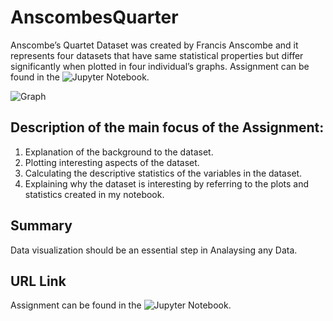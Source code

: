 # AnscombesQuarter
Anscombe’s Quartet Dataset was created by Francis Anscombe and it represents four datasets that have same statistical properties but differ significantly when plotted in four individual’s graphs. Assignment can be found in the ![Jupyter Notebook](https://github.com/MartynaMisk/AnscombesQuartet/blob/master/InvestigationAnscombesQuartet.ipynb).

![Graph](https://github.com/MartynaMisk/AnscombesQuartet/blob/master/graph/anscombes-quartet.png)

## Description of the main focus of the Assignment:

1. Explanation of the background to the dataset.
2. Plotting interesting aspects of the dataset.
3. Calculating the descriptive statistics of the variables in the dataset.
4. Explaining why the dataset is interesting by referring to the plots and statistics created in my notebook.

## Summary
Data visualization should be an essential step in Analaysing any Data.

## URL Link 
Assignment can be found in the ![Jupyter Notebook](https://github.com/MartynaMisk/AnscombesQuartet/blob/master/InvestigationAnscombesQuartet.ipynb).

